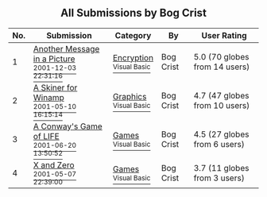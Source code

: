﻿<div align="center">

## All Submissions by Bog Crist

</div>

No.  | Submission | Category | By   | User Rating
---- | ---------- | -------- | ---- | -----------
1 | [Another Message in a Picture<br /><sup>2001-12-03 22:31:16</sup>](https://github.com/Planet-Source-Code/bog-crist-another-message-in-a-picture__1-29435) | [Encryption<br /><sup>Visual Basic</sup>](../ByCategory/encryption__1-48.md) | Bog Crist | 5.0 (70 globes from 14 users)
2 | [A Skiner for Winamp<br /><sup>2001-05-10 16:15:14</sup>](https://github.com/Planet-Source-Code/bog-crist-a-skiner-for-winamp__1-23048) | [Graphics<br /><sup>Visual Basic</sup>](../ByCategory/graphics__1-46.md) | Bog Crist | 4.7 (47 globes from 10 users)
3 | [A Conway's Game of LIFE<br /><sup>2001-06-20 13:50:52</sup>](https://github.com/Planet-Source-Code/bog-crist-a-conway-s-game-of-life__1-23762) | [Games<br /><sup>Visual Basic</sup>](../ByCategory/games__1-38.md) | Bog Crist | 4.5 (27 globes from 6 users)
4 | [X and Zero<br /><sup>2001-05-07 22:39:00</sup>](https://github.com/Planet-Source-Code/bog-crist-x-and-zero__1-23023) | [Games<br /><sup>Visual Basic</sup>](../ByCategory/games__1-38.md) | Bog Crist | 3.7 (11 globes from 3 users)
